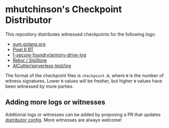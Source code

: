 # mhutchinson's Checkpoint Distributor

This repository distributes witnessed checkpoints for the following logs:

 * [sum.golang.org](./distributor/logs/3e9617dce5730053cb82f0481b9d289cd3c384a9219ef5509c91aa60d214794e)
 * [Pixel 6 BT](./distributor/logs/d0a1f19e973cd5cc3d4f26446ea418d33faefffb43ea1e3eadfe133287f71ff8)
 * [f-secure-foundry/armory-drive-log](./distributor/logs/50dfc1866b26a18b65834743645f90737c331bc5e99b44100e5ca555c17821e3)
 * [Rekor / SigStore](./distributor/logs/e09045bedf247c449acf3fe26375fb5a1b81110546e797d520cb1133f27fbd1a)
 * [AlCutter/serverless-test/log](./distributor/logs/48e2ecbc0474292d790906a13023a76a93e0f3706f86f9f939bd91b7dcfde4a6)

The format of the checkpoint files is `checkpoint.N`, where `N` is the number of witness signatures.
Lower `N` values will be fresher, but higher `N` values have been witnessed by more parties.

## Adding more logs or witnesses

Additional logs or witnesses can be added by proposing a PR that updates [distributor config](./distributor/config.yaml).
More witnesses are always welcome!

